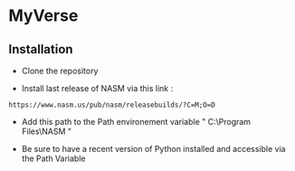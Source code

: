 # MyVerse

## Installation


* Clone the repository

* Install last release of NASM via this link :

```
https://www.nasm.us/pub/nasm/releasebuilds/?C=M;O=D
```

* Add this path to the Path environement variable " C:\Program Files\NASM "

* Be sure to have a recent version of Python installed and accessible via the Path Variable